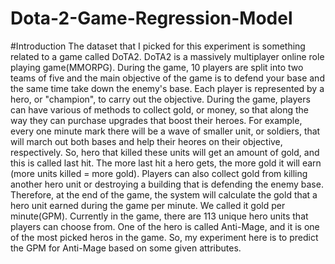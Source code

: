 # Dota-2-Game-Regression-Model

#Introduction
The dataset that I picked for this experiment is something related to a game called DoTA2. DoTA2 is a massively multiplayer online role playing game(MMORPG). 
During the game, 10 players are split into two teams of five and the main objective of the game is to defend your base and the same time take down the enemy's base.
Each player is represented by a hero, or "champion", to carry out the objective. During the game, players can have various of methods to collect gold, or money, 
so that along the way they can purchase upgrades that boost their heroes. For example, every one minute mark there will be a wave of smaller unit, or soldiers, 
that will march out both bases and help their heores on their objective, respectively. So, hero that killed these units will get an amount of gold, and this is called last hit. 
The more last hit a hero gets, the more gold it will earn (more units killed = more gold). Players can also collect gold from killing another hero unit or destroying a building that 
is defending the enemy base. Therefore, at the end of the game, the system will calculate the gold that a hero unit earned during the game per minute. We called it gold per minute(GPM). 
Currently in the game, there are 113 unique hero units that players can choose from. One of the hero is called Anti-Mage, and it is one of the most picked heros in the game. So, my experiment 
here is to predict the GPM for Anti-Mage based on some given attributes.

